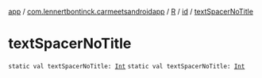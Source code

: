 [app](../../../index.md) / [com.lennertbontinck.carmeetsandroidapp](../../index.md) / [R](../index.md) / [id](index.md) / [textSpacerNoTitle](./text-spacer-no-title.md)

# textSpacerNoTitle

`static val textSpacerNoTitle: `[`Int`](https://kotlinlang.org/api/latest/jvm/stdlib/kotlin/-int/index.html)
`static val textSpacerNoTitle: `[`Int`](https://kotlinlang.org/api/latest/jvm/stdlib/kotlin/-int/index.html)